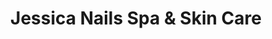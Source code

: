 ---
title: "Jessica Nails Spa & Skin Care"
url: /cambridge/jessica-nails-spa-und-skin-care/
shop: Kosmetik
---
